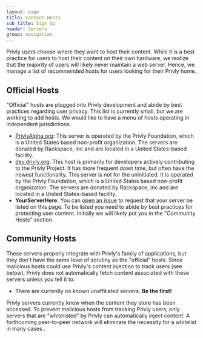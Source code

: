 ```yaml
---
layout: page
title: Content Hosts
sub_title: Sign Up
header: Servers
group: navigation
---
```


Privly users choose where they want to host their content. While it is a best practice for users to host their content on their own hardware, we realize that the majority of users will likely never maintain a web server. Hence, we manage a list of recommended hosts for users looking for their Privly home.

## Official Hosts ##

"Official" hosts are plugged into Privly development and abide by best practices regarding user privacy. This list is currently small, but we are working to add hosts. We would like to have a menu of hosts operating in independent jurisdictions.

* [PrivlyAlpha.org](https://privlyalpha.org): This server is operated by the Privly Foundation, which is a United States based non-profit organization. The servers are donated by Rackspace, inc and are located in a United States-based facility.
* [dev.drivly.org](https://dev.privly.org): This host is primarily for developers actively contributing to the Privly Project. It has more frequent down time, but often have the newest functionality. This server is not for the uninitiated. It is operated by the Privly Foundation, which is a United States based non-profit organization. The servers are donated by Rackspace, inc and are located in a United States-based facility.
* **YourServerHere.** You can [open an issue](https://github.com/privly/privly.github.io/issues) to request that your server be listed on this page. To be listed you need to abide by best practices for protecting user content. Initially we will likely put you in the "Community Hosts" section.

## Community Hosts ##

These servers properly integrate with Privly's family of applications, but they don't have the same level of scrutiny as the "official" hosts. Since malicious hosts could use Privly's content injection to track users (see below), Privly does not automatically fetch content associated with these servers unless you tell it to.

* There are currently no known unaffiliated servers. **Be the first!**

Privly servers currently know when the content they store has been accessed. To prevent malicious hosts from tracking Privly users, only servers that are "whitelisted" by Privly can automatically inject content. A forthcoming peer-to-peer network will eliminate the necessity for a whitelist in many cases .
